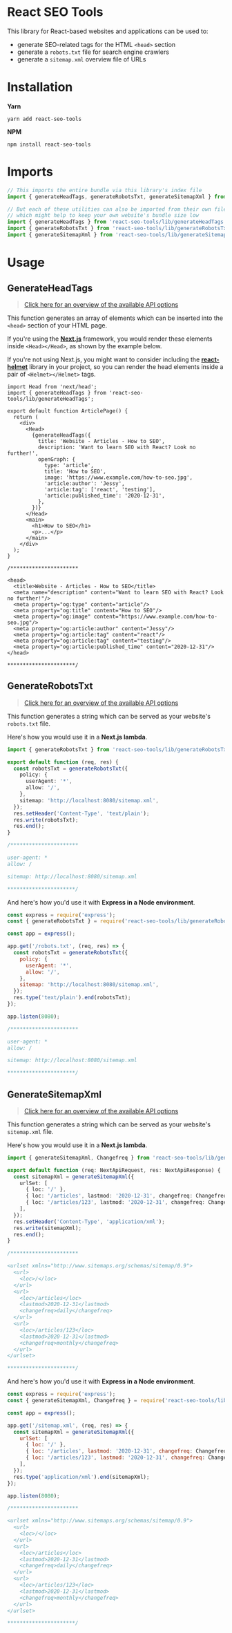 # React SEO Tools

This library for React-based websites and applications can be used to:

- generate SEO-related tags for the HTML `<head>` section
- generate a `robots.txt` file for search engine crawlers
- generate a `sitemap.xml` overview file of URLs

# Installation

**Yarn**

```
yarn add react-seo-tools
```

**NPM**

```
npm install react-seo-tools
```

# Imports

```ts
// This imports the entire bundle via this library's index file
import { generateHeadTags, generateRobotsTxt, generateSitemapXml } from 'react-seo-tools';

// But each of these utilities can also be imported from their own file,
// which might help to keep your own website's bundle size low
import { generateHeadTags } from 'react-seo-tools/lib/generateHeadTags';
import { generateRobotsTxt } from 'react-seo-tools/lib/generateRobotsTxt';
import { generateSitemapXml } from 'react-seo-tools/lib/generateSitemapXml';
```

# Usage

## GenerateHeadTags

> [Click here for an overview of the available API options](./src/generateHeadTags.tsx)

This function generates an array of elements which can be inserted into the `<head>` section of your HTML page.

If you're using the [**Next.js**](https://nextjs.org/) framework,
you would render these elements inside `<Head></Head>`, as shown by the example below.

If you're not using Next.js,
you might want to consider including the [**react-helmet**](https://github.com/nfl/react-helmet) library in your project,
so you can render the head elements inside a pair of `<Helmet></Helmet>` tags.

```tsx
import Head from 'next/head';
import { generateHeadTags } from 'react-seo-tools/lib/generateHeadTags';

export default function ArticlePage() {
  return (
    <div>
      <Head>
        {generateHeadTags({
          title: 'Website - Articles - How to SEO',
          description: 'Want to learn SEO with React? Look no further!',
          openGraph: {
            type: 'article',
            title: 'How to SEO',
            image: 'https://www.example.com/how-to-seo.jpg',
            'article:author': 'Jessy',
            'article:tag': ['react', 'testing'],
            'article:published_time': '2020-12-31',
          },
        })}
      </Head>
      <main>
        <h1>How to SEO</h1>
        <p>...</p>
      </main>
    </div>
  );
}

/**********************

<head>
  <title>Website - Articles - How to SEO</title>
  <meta name="description" content="Want to learn SEO with React? Look no further!"/>
  <meta property="og:type" content="article"/>
  <meta property="og:title" content="How to SEO"/>
  <meta property="og:image" content="https://www.example.com/how-to-seo.jpg"/>
  <meta property="og:article:author" content="Jessy"/>
  <meta property="og:article:tag" content="react"/>
  <meta property="og:article:tag" content="testing"/>
  <meta property="og:article:published_time" content="2020-12-31"/>
</head>

**********************/
```

## GenerateRobotsTxt

> [Click here for an overview of the available API options](./src/generateRobotsTxt.ts)

This function generates a string which can be served as your website's `robots.txt` file.

Here's how you would use it in a **Next.js lambda**.

```ts
import { generateRobotsTxt } from 'react-seo-tools/lib/generateRobotsTxt';

export default function (req, res) {
  const robotsTxt = generateRobotsTxt({
    policy: {
      userAgent: '*',
      allow: '/',
    },
    sitemap: 'http://localhost:8080/sitemap.xml',
  });
  res.setHeader('Content-Type', 'text/plain');
  res.write(robotsTxt);
  res.end();
}

/**********************

user-agent: *
allow: /

sitemap: http://localhost:8080/sitemap.xml

**********************/
```

And here's how you'd use it with **Express in a Node environment**.

```js
const express = require('express');
const { generateRobotsTxt } = require('react-seo-tools/lib/generateRobotsTxt');

const app = express();

app.get('/robots.txt', (req, res) => {
  const robotsTxt = generateRobotsTxt({
    policy: {
      userAgent: '*',
      allow: '/',
    },
    sitemap: 'http://localhost:8080/sitemap.xml',
  });
  res.type('text/plain').end(robotsTxt);
});

app.listen(8080);

/**********************

user-agent: *
allow: /

sitemap: http://localhost:8080/sitemap.xml

**********************/
```

## GenerateSitemapXml

> [Click here for an overview of the available API options](./src/generateSitemapXml.ts)

This function generates a string which can be served as your website's `sitemap.xml` file.

Here's how you would use it in a **Next.js lambda**.

```ts
import { generateSitemapXml, Changefreq } from 'react-seo-tools/lib/generateSitemapXml';

export default function (req: NextApiRequest, res: NextApiResponse) {
  const sitemapXml = generateSitemapXml({
    urlSet: [
      { loc: '/' },
      { loc: '/articles', lastmod: '2020-12-31', changefreq: Changefreq.daily },
      { loc: '/articles/123', lastmod: '2020-12-31', changefreq: Changefreq.monthly },
    ],
  });
  res.setHeader('Content-Type', 'application/xml');
  res.write(sitemapXml);
  res.end();
}

/**********************

<urlset xmlns="http://www.sitemaps.org/schemas/sitemap/0.9">
  <url>
    <loc>/</loc>
  </url>
  <url>
    <loc>/articles</loc>
    <lastmod>2020-12-31</lastmod>
    <changefreq>daily</changefreq>
  </url>
  <url>
    <loc>/articles/123</loc>
    <lastmod>2020-12-31</lastmod>
    <changefreq>monthly</changefreq>
  </url>
</urlset>

**********************/
```

And here's how you'd use it with **Express in a Node environment**.

```js
const express = require('express');
const { generateSitemapXml, Changefreq } = require('react-seo-tools/lib/generateSitemapXml');

const app = express();

app.get('/sitemap.xml', (req, res) => {
  const sitemapXml = generateSitemapXml({
    urlSet: [
      { loc: '/' },
      { loc: '/articles', lastmod: '2020-12-31', changefreq: Changefreq.daily },
      { loc: '/articles/123', lastmod: '2020-12-31', changefreq: Changefreq.monthly },
    ],
  });
  res.type('application/xml').end(sitemapXml);
});

app.listen(8080);

/**********************

<urlset xmlns="http://www.sitemaps.org/schemas/sitemap/0.9">
  <url>
    <loc>/</loc>
  </url>
  <url>
    <loc>/articles</loc>
    <lastmod>2020-12-31</lastmod>
    <changefreq>daily</changefreq>
  </url>
  <url>
    <loc>/articles/123</loc>
    <lastmod>2020-12-31</lastmod>
    <changefreq>monthly</changefreq>
  </url>
</urlset>

**********************/
```

